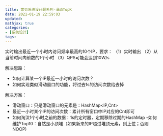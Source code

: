 ```yaml
---
title: 常见系统设计题系列-滑动TopK
date: 2021-01-19 22:59:03
updated:
mathjax: true
categories:
- [系统设计]
tags: 
---
```


实时输出最近一个小时内访问频率最高的10个IP，要求：
（1）实时输出
（2）从当前时间向前数的1个小时
（3）QPS可能会达到10W/s

<!-- more -->

解决思路：

- 如何计算某一个IP最近一小时的访问次数？
- 如何实现类似滑动窗口的功能，将过去1s的访问次数给去掉

解决方案：

- 滑动窗口：只是滑动窗口的元素是：HashMap<IP,Cnt>
- 最近一小时某个IP的访问次数：累计所有窗口中IP对应的Cnt即可
- 如何淘汰1个小时之前的数据：1s的定时器，定期移除过期的HashMap
-如何维护Top10：自然是小顶堆（如果新来的IP超过堆顶元素，则上位；否则NOOP)

